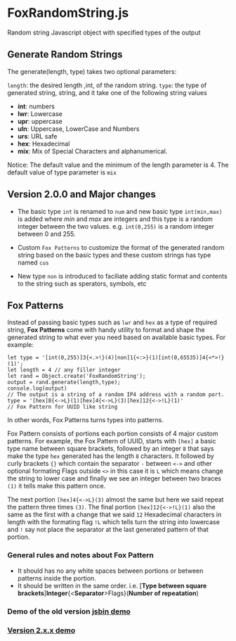 # FoxRandomString.js
Random string Javascript object with specified types of the output

## Generate Random Strings

The generate(length, type) takes two optional parameters:

`length`: the desired length ,int, of the random string.
`type`: the type of generated string, string, and it take one of the following string values


* **int**: numbers
* **lwr**: Lowercase
* **upr**: uppercase
* **uln**: Uppercase, LowerCase and Numbers
* **urs**: URL safe
* **hex**: Hexadecimal
* **mix**: Mix of Special Characters and alphanumerical.

Notice: The default value and the minimum of the length parameter is 4. The default value of type parameter is `mix` 

## Version 2.0.0 and Major changes

* The basic type `int` is renamed to `num` and new basic type `int(min,max)` is added where *min* and *max* are integers and this type is a random integer between the two values. e.g. `int(0,255)` is a random integer between 0 and 255.

* Custom `Fox Patterns` to customize the format of the generated random string based on the basic types and these custom strings has type named `cus`

* New type `non` is introduced to faciliate adding static format and contents to the string such as sperators, symbols, etc

## Fox Patterns

Instead of passing basic types such as `lwr` and `hex` as a type of required string, **Fox Patterns** come with handy utility to format and shape the generated string to what ever you need based on available basic types. For example:

```
let type = '[int(0,255)]3{<.>!}(4)[non]1{<:>}(1)[int(0,65535)]4{<*>!}(1)';
let length = 4 // any filler integer
let rand = Object.create('FoxRandomString');
output = rand.generate(length,type);
console.log(output)
// The output is a string of a random IP4 address with a random port.
type = '[hex]8{<->L}(1)[hex]4{<->L}(3)[hex]12{<->!L}(1)'
// Fox Pattern for UUID like string
```
In other words, Fox Patterns turns types into patterns.

Fox Pattern consists of portions each portion consists of 4 major custom patterns.
For example, the Fox Pattern of UUID, starts with `[hex]` a basic type name between square brackets, followed by an integer `8` that says make the type `hex` generated has the length `8` characters. It followed by curly brackets `{}` which contain the separator `-` between `<->` and other optional formating Flags outside `<>` in this case it is `L` which means change the string to lower case and finally we see an integer between two braces `(1)` it tells make this pattern once.


The next portion `[hex]4{<->L}(3)` almost the same but here we said repeat the pattern three times `(3)`. The final portion `[hex]12{<->!L}(1)` also the same as the first with a change that we said `12` Hexadecimal characters in length with the formating flag `!L` which tells turn the string into lowercase and `!` say not place the separator at the last generated pattern of that portion.

### General rules and notes about Fox Pattern

* It should has no any white spaces between portions or between patterns inside the portion.
* It should be written in the same order. i.e. 
  \[**Type between square brackets**\]**Integer**{\<**Separator**\>Flags}\(**Number of repeatation**\)

### Demo of the old version [jsbin demo](https://jsbin.com/baxubaf/1/edit?html,js,output)

### [Version 2.x.x demo](https://55h27v-1234.csb.app/)
